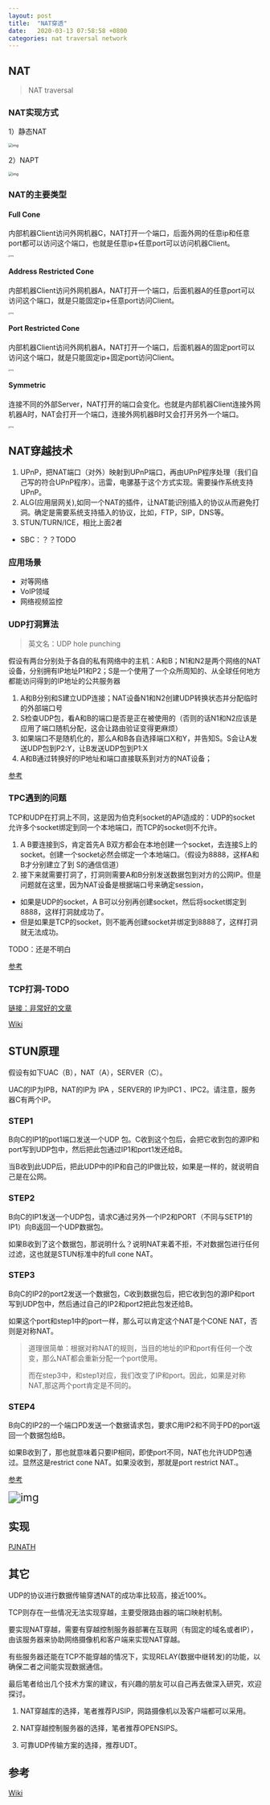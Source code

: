 ```yaml
---
layout: post
title:  "NAT穿透"
date:   2020-03-13 07:58:58 +0800
categories: nat traversal network
---
```




## NAT



> NAT traversal



### NAT实现方式

1）静态NAT

<img src="https://blog-10039692.file.myqcloud.com/1505808407153_9340_1505808407349.png" alt="img" style="zoom:50%;" />

2）NAPT

<img src="https://blog-10039692.file.myqcloud.com/1505808416923_4531_1505808417110.png" alt="img" style="zoom:50%;" />



### NAT的主要类型



#### Full Cone

内部机器Client访问外网机器C，NAT打开一个端口，后面外网的任意ip和任意port都可以访问这个端口，也就是任意ip+任意port可以访问机器Client。

<img src="https://blog-10039692.file.myqcloud.com/1505808434127_6861_1505808434549.png" alt="img" style="zoom: 25%;" />



#### Address Restricted Cone

内部机器Client访问外网机器A，NAT打开一个端口，后面机器A的任意port可以访问这个端口，就是只能固定ip+任意port访问Client。

<img src="https://blog-10039692.file.myqcloud.com/1505808448549_1177_1505808449018.png" alt="img" style="zoom:25%;" />





#### Port Restricted Cone

内部机器Client访问外网机器A，NAT打开一个端口，后面机器A的固定port可以访问这个端口，就是只能固定ip+固定port访问Client。

<img src="https://blog-10039692.file.myqcloud.com/1505808448549_1177_1505808449018.png" alt="img" style="zoom:25%;" />



#### Symmetric

连接不同的外部Server，NAT打开的端口会变化。也就是内部机器Client连接外网机器A时，NAT会打开一个端口，连接外网机器B时又会打开另外一个端口。

<img src="https://blog-10039692.file.myqcloud.com/1505808476505_6782_1505808476983.png" alt="img" style="zoom:25%;" />



## NAT穿越技术



1. UPnP，把NAT端口（对外）映射到UPnP端口，再由UPnP程序处理（我们自己写的符合UPnP程序）。迅雷，电骡基于这个方式实现。需要操作系统支持UPnP。
2. ALG(应用层网关),如同一个NAT的插件，让NAT能识别插入的协议从而避免打洞。确定是需要系统支持插入的协议，比如，FTP，SIP，DNS等。
3. STUN/TURN/ICE，相比上面2者





- SBC：？？TODO



### 应用场景



- 对等网络
- VoIP领域
- 网络视频监控



### UDP打洞算法

> 英文名：UDP hole punching



假设有两台分别处于各自的私有网络中的主机：A和B；N1和N2是两个网络的NAT设备，分别拥有IP地址P1和P2；S是一个使用了一个众所周知的、从全球任何地方都能访问得到的IP地址的公共服务器



1. A和B分别和S建立UDP连接；NAT设备N1和N2创建UDP转换状态并分配临时的外部端口号
2. S检查UDP包，看A和B的端口是否是正在被使用的（否则的话N1和N2应该是应用了端口随机分配，这会让路由验证变得更麻烦）
3. 如果端口不是随机化的，那么A和B各自选择端口X和Y，并告知S。S会让A发送UDP包到P2:Y，让B发送UDP包到P1:X
4. A和B通过转换好的IP地址和端口直接联系到对方的NAT设备；

[参考](https://zh.wikipedia.org/wiki/UDP%E6%89%93%E6%B4%9E)



### TPC遇到的问题

TCP和UDP在打洞上不同，这是因为伯克利socket的API造成的：UDP的socket允许多个socket绑定到同一个本地端口，而TCP的socket则不允许。



1. A B要连接到S，肯定首先A B双方都会在本地创建一个socket，去连接S上的socket。创建一个socket必然会绑定一个本地端口。（假设为8888，这样A和B才分别建立了到 S的通信信道）
2. 接下来就需要打洞了，打洞则需要A和B分别发送数据包到对方的公网IP。但是问题就在这里，因为NAT设备是根据端口号来确定session，

- 如果是UDP的socket，A B可以分别再创建socket，然后将socket绑定到8888，这样打洞就成功了。
- 但是如果是TCP的socket，则不能再创建socket并绑定到8888了，这样打洞就无法成功。

TODO：还是不明白



[参考](https://juejin.im/entry/5b5d9232f265da0f9f4e7448)



### TCP打洞-TODO



[链接：非常好的文章](http://www.52im.net/thread-542-1-1.html)

[Wiki](https://en.wikipedia.org/wiki/TCP_hole_punching)







## STUN原理

假设有如下UAC（B），NAT（A），SERVER（C）。

UAC的IP为IPB，NAT的IP为 IPA ，SERVER的 IP为IPC1 、IPC2。请注意，服务器C有两个IP。 



### STEP1

B向C的IP1的pot1端口发送一个UDP 包。C收到这个包后，会把它收到包的源IP和port写到UDP包中，然后把此包通过IP1和port1发还给B。

当B收到此UDP后，把此UDP中的IP和自己的IP做比较，如果是一样的，就说明自己是在公网。



### STEP2

B向C的IP1发送一个UDP包，请求C通过另外一个IP2和PORT（不同与SETP1的IP1）向B返回一个UDP数据包。

如果B收到了这个数据包，那说明什么？说明NAT来着不拒，不对数据包进行任何过滤，这也就是STUN标准中的full cone NAT。



### STEP3

B向C的IP2的port2发送一个数据包，C收到数据包后，把它收到包的源IP和port写到UDP包中，然后通过自己的IP2和port2把此包发还给B。  

如果这个port和step1中的port一样，那么可以肯定这个NAT是个CONE NAT，否则是对称NAT。

> 道理很简单：根据对称NAT的规则，当目的地址的IP和port有任何一个改变，那么NAT都会重新分配一个port使用。
>
> 而在step3中，和step1对应，我们改变了IP和port。因此，如果是对称NAT,那这两个port肯定是不同的。 



### STEP4

B向C的IP2的一个端口PD发送一个数据请求包，要求C用IP2和不同于PD的port返回一个数据包给B。 

如果B收到了，那也就意味着只要IP相同，即使port不同，NAT也允许UDP包通过。显然这是restrict cone NAT。如果没收到，那就是port restrict NAT.。



[参考](https://blog.csdn.net/rudyn/article/details/25232303)





<img src="https://img-blog.csdn.net/20180503220356422" alt="img" style="zoom:150%;" />



## 实现



[PJNATH](https://www.pjsip.org/pjnath/docs/html/index.htm?spm=a2c4e.10696291.0.0.4d9919a4qR66yE)







## 其它



UDP的协议进行数据传输穿透NAT的成功率比较高，接近100%。

TCP则存在一些情况无法实现穿越，主要受限路由器的端口映射机制。

要实现NAT穿越，需要有穿越控制服务器部署在互联网（有固定的域名或者IP），由该服务器来协助网络摄像机和客户端来实现NAT穿越。

有些服务器还能在TCP不能穿越的情况下，实现RELAY(数据中继转发)的功能，以确保二者之间能实现数据通信。



最后笔者给出几个技术方案的建议，有兴趣的朋友可以自己再去做深入研究，欢迎探讨。

1. NAT穿越库的选择，笔者推荐PJSIP，网路摄像机以及客户端都可以采用。

2. NAT穿越控制服务器的选择，笔者推荐OPENSIPS。

3. 可靠UDP传输方案的选择，推荐UDT。





## 参考



[Wiki](https://zh.wikipedia.org/wiki/NAT%E7%A9%BF%E9%80%8F)

